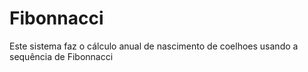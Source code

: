 # Fibonnacci
Este sistema faz o cálculo anual de nascimento de coelhoes usando a sequência de Fibonnacci
